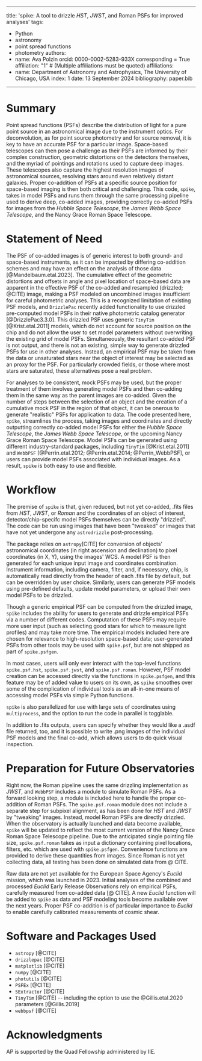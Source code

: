 ___
title: 'spike: A tool to drizzle _HST_, _JWST_, and Roman PSFs for improved analyses'
tags:
  - Python
  - astronomy
  - point spread functions
  - photometry
authors:
  - name: Ava Polzin
    orcid: 0000-0002-5283-933X
    corresponding = True
    affiliation: "1" # (Multiple affiliations must be quoted)
affiliations:
 - name: Department of Astronomy and Astrophysics, The University of Chicago, USA
   index: 1
date: 13 September 2024
bibliography: paper.bib
___

# Summary

Point spread functions (PSFs) describe the distribution of light for a pure point source in an astronomical image due to the instrument optics. For deconvolution, as for point source photometry and for source removal, it is key to have an accurate PSF for a particular image. Space-based telescopes can then pose a challenge as their PSFs are informed by their complex construction, geometric distortions on the detectors themselves, and the myriad of pointings and rotations used to capture deep images. These telescopes also capture the highest resolution images of astronomical sources, resolving stars around even relatively distant galaxies. Proper co-addition of PSFs at a specific source position for space-based imaging is then both critical and challenging. This code, `spike`, takes in model PSFs and runs them through the same processing pipeline used to derive deep, co-added images, providing correctly co-added PSFs for images from the _Hubble Space Telescope_, the _James Webb Space Telescope_, and the Nancy Grace Roman Space Telescope. 


# Statement of Need

The PSF of co-added images is of generic interest to both ground- and space-based instruments, as it can be impacted by differing co-addition schemes and may have an effect on the analysis of those data [@Mandelbaum.etal.2023]. The cumulative effect of the geometric distortions and offsets in angle and pixel location of space-based data are apparent in the effective PSF of the co-added and resampled (drizzled; @CITE) image, making a PSF modeled on uncombined images insufficient for careful photometric analyses. This is a recognized limitation of existing PSF models, and `DrizzlePac` recently added functionality to use drizzled pre-computed model PSFs in their native photometric catalog generator [@DrizzlePac3.3.0]. This drizzled PSF uses generic `TinyTim` [@Krist.etal.2011] models, which do not account for source position on the chip and do not allow the user to set model parameters without overwriting the existing grid of model PSFs. Simultaneously, the resultant co-added PSF is not output, and there is not an existing, simple way to generate drizzled PSFs for use in other analyses. Instead, an empirical PSF may be taken from the data or unsaturated stars near the object of interest may be selected as an proxy for the PSF. For particularly crowded fields, or those where most stars are saturated, these alternatives pose a real problem.

For analyses to be consistent, mock PSFs may be used, but the proper treatment of them involves generating model PSFs and then co-adding them in the same way as the parent images are co-added. Given the number of steps between the selection of an object and the creation of a cumulative mock PSF in the region of that object, it can be onerous to generate "realistic" PSFs for application to data. The code presented here, `spike`, streamlines the process, taking images and coordinates and directly outputting correctly co-added model PSFs for either the _Hubble Space Telescope_, the _James Webb Space Telescope_, or the upcoming Nancy Grace Roman Space Telescope. Model PSFs can be generated using different industry-standard packages, including `TinyTim` [@Krist.etal.2011] and `WebbPSF` [@Perrin.etal.2012; @Perrin.etal.2014; @Perrin_WebbPSF], or users can provide model PSFs associated with individual images. As a result, `spike` is both easy to use and flexible. 

# Workflow

The premise of `spike` is that, given reduced, but not yet co-added, .fits files from _HST_, _JWST_, or _Roman_ and the coordinates of an object of interest, detector/chip-specifc model PSFs themselves can be directly "drizzled". The code can be run using images that have been "tweaked" or images that have not yet undergone any `astrodrizzle` post-processing.

The package relies on `astropy`[CITE] for conversion of objects' astronomical coordinates (in right ascension and declination) to pixel coordinates (in X, Y), using the images' WCS. A model PSF is then generated for each unique input image and coordinates combination. Instrument information, including camera, filter, and, if necessary, chip, is automatically read directly from the header of each .fits file by default, but can be overridden by user choice. Similarly, users can generate PSF models using pre-defined defaults, update model parameters, or upload their own model PSFs to be drizzled.

Though a generic empirical PSF can be computed from the drizzled image, `spike` includes the ability for users to generate and drizzle empirical PSFs via a number of different codes. Computation of these PSFs may require more user input (such as selecting good stars for which to measure light profiles) and may take more time. The empirical models included here are chosen for relevance to high-resolution space-based data; user-generated PSFs from other tools may be used with `spike.psf`, but are not shipped as part of `spike.psfgen`.

In most cases, users will only ever interact with the top-level functions `spike.psf.hst`, `spike.psf.jwst`, and `spike.psf.roman`. However, PSF model creation can be accessed directly via the functions in `spike.psfgen`, and this feature may be of added value to users on its own, as `spike` smoothes over some of the complication of individual tools as an all-in-one means of accessing model PSFs via simple Python functions.

`spike` is also parallelized for use with large sets of coordinates using `multiprocess`, and the option to run the code in parallel is togglable. 

In addition to .fits outputs, users can specify whether they would like a .asdf file returned, too, and it is possible to write .png images of the individual PSF models and the final co-add, which allows users to do quick visual inspection.


# Preparation for Future Observatories

Right now, the Roman pipeline uses the same drizzling implementation as _JWST_, and `WebbPSF` includes a module to simulate Roman PSFs. As a forward looking step, a module is included here to handle the proper co-addition of Roman PSFs. The `spike.psf.roman` module does not include a separate step for subpixel alignment, as has been done for _HST_ and _JWST_ by "tweaking" images. Instead, model Roman PSFs are directly drizzled. When the observatory is actually launched and data become available, `spike` will be updated to reflect the most current version of the Nancy Grace Roman Space Telescope pipeline. Due to the anticipated single pointing file size, `spike.psf.roman` takes as input a dictionary containing pixel locations, filters, etc. which are used with `spike.psfgen`. Convenience functions are provided to derive these quantities from images. Since Roman is not yet collecting data, all testing has been done on simulated data from @ CITE.

Raw data are not yet available for the European Space Agency's _Euclid_ mission, which was launched in 2023. Initial analyses of the combined and processed _Euclid_ Early Release Observations rely on empirical PSFs, carefully measured from co-added data [@ CITE]. A new _Euclid_ function will be added to `spike` as data and PSF modeling tools become available over the next years. Proper PSF co-addition is of particular importance to _Euclid_ to enable carefully calibrated measurements of cosmic shear. 

# Software and Packages Used
 - `astropy` [@CITE]
 - `drizzlepac` [@CITE]
 - `matplotlib` [@CITE]
 - `numpy` [@CITE]
 - `photutils` [@CITE]
 - `PSFEx` [@CITE]
 - `SExtractor` [@CITE]
 - `TinyTim` [@CITE] -- including the option to use the @Gillis.etal.2020 parameters [@Gillis.2019]
 - `webbpsf` [@CITE]

# Acknowledgments

AP is supported by the Quad Fellowship administered by IIE.



